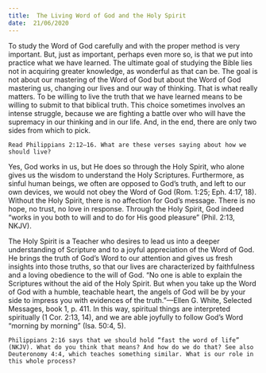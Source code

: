 ```yaml
---
title:  The Living Word of God and the Holy Spirit
date:  21/06/2020
---
```


To study the Word of God carefully and with the proper method is very important. But, just as important, perhaps even more so, is that we put into practice what we have learned. The ultimate goal of studying the Bible lies not in acquiring greater knowledge, as wonderful as that can be. The goal is not about our mastering of the Word of God but about the Word of God mastering us, changing our lives and our way of thinking. That is what really matters. To be willing to live the truth that we have learned means to be willing to submit to that biblical truth. This choice sometimes involves an intense struggle, because we are fighting a battle over who will have the supremacy in our thinking and in our life. And, in the end, there are only two sides from which to pick.

`Read Philippians 2:12–16. What are these verses saying about how we should live?`

Yes, God works in us, but He does so through the Holy Spirit, who alone gives us the wisdom to understand the Holy Scriptures. Furthermore, as sinful human beings, we often are opposed to God’s truth, and left to our own devices, we would not obey the Word of God (Rom. 1:25; Eph. 4:17, 18). Without the Holy Spirit, there is no affection for God’s message. There is no hope, no trust, no love in response. Through the Holy Spirit, God indeed “works in you both to will and to do for His good pleasure” (Phil. 2:13, NKJV).

The Holy Spirit is a Teacher who desires to lead us into a deeper understanding of Scripture and to a joyful appreciation of the Word of God. He brings the truth of God’s Word to our attention and gives us fresh insights into those truths, so that our lives are characterized by faithfulness and a loving obedience to the will of God. “No one is able to explain the Scriptures without the aid of the Holy Spirit. But when you take up the Word of God with a humble, teachable heart, the angels of God will be by your side to impress you with evidences of the truth.”—Ellen G. White, Selected Messages, book 1, p. 411. In this way, spiritual things are interpreted spiritually (1 Cor. 2:13, 14), and we are able joyfully to follow God’s Word “morning by morning” (Isa. 50:4, 5).

`Philippians 2:16 says that we should hold “fast the word of life” (NKJV). What do you think that means? And how do we do that? See also Deuteronomy 4:4, which teaches something similar. What is our role in this whole process?`